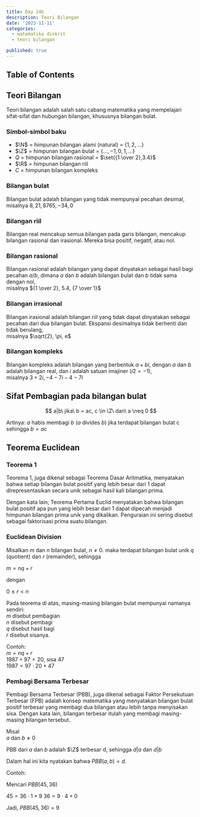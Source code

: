 ```yaml
---
title: Day 24b
description: Teori Bilangan
date: '2023-11-11'
categories:
  - matematika diskrit
  - teori bilangan

published: true
---
```


## Table of Contents

## Teori Bilangan

Teori bilangan adalah salah satu cabang matematika yang mempelajari sifat-sifat dan hubungan bilangan, khususnya bilangan bulat.

### Simbol-simbol baku

- $\N$ = himpunan bilangan alami (natural) = $\{1,2,...\}$
- $\Z$ = himpunan bilangan bulat = $\{...,-1,0,1,...\}$
- $Q$ = himpunan bilangan rasional = $\set{{1 \over 2},3.4}$
- $\R$ = himpunan bilangan riil
- $C$ = himpunan bilangan kompleks

### Bilangan bulat

Bilangan bulat adalah bilangan yang tidak mempunyai pecahan desimal,  
misalnya $8, 21, 8765, -34, 0$

### Bilangan riil

Bilangan real mencakup semua bilangan pada garis bilangan, mencakup bilangan rasional dan irasional. Mereka bisa positif, negatif, atau nol.

### Bilangan rasional

Bilangan rasional adalah bilangan yang dapat dinyatakan sebagai hasil bagi pecahan $a/b$, dimana $a$ dan $b$ adalah bilangan bulat dan $b$ tidak sama dengan nol,  
misalnya ${1 \over 2}, 5.4, {7 \over 1}$

### Bilangan irrasional

Bilangan irasional adalah bilangan riil yang tidak dapat dinyatakan sebagai pecahan dari dua bilangan bulat. Ekspansi desimalnya tidak berhenti dan tidak berulang,  
misalnya $\sqrt{2}, \pi, e$

### Bilangan kompleks

Bilangan kompleks adalah bilangan yang berbentuk $a+bi$, dengan $a$ dan $b$ adalah bilangan real, dan $i$ adalah satuan imajiner $(i2=−1)$,  
misalnya $3+2i, −4−7i−4−7i$

## Sifat Pembagian pada bilangan bulat

$$
a|b\ jika\ b = ac, c \in \Z\ dan\ a \neq 0
$$

Artinya: $a$ habis membagi $b$ ($a$ divides $b$) jika terdapat bilangan bulat c sehingga $b = ac$

## Teorema Euclidean

### Teorema 1

Teorema 1, juga dikenal sebagai Teorema Dasar Aritmatika, menyatakan bahwa setiap bilangan bulat positif yang lebih besar dari 1 dapat direpresentasikan secara unik sebagai hasil kali bilangan prima.

Dengan kata lain, Teorema Pertama Euclid menyatakan bahwa bilangan bulat positif apa pun yang lebih besar dari 1 dapat dipecah menjadi himpunan bilangan prima unik yang dikalikan. Penguraian ini sering disebut sebagai faktorisasi prima suatu bilangan.

### Euclidean Division

Misalkan $m$ dan $n$ bilangan bulat, $n \neq 0$. maka terdapat bilangan bulat unik $q$ (quotient) dan $r$ (remainder), sehingga

$m = nq + r$

dengan

$0 \leq r < n$

Pada teorema di atas, masing-masing bilangan bulat mempunyai namanya sendiri:  
$m$ disebut pembagian  
$n$ disebut pembagi  
$q$ disebut hasil bagi  
$r$ disebut sisanya.

Contoh:  
$m = nq + r$  
$1987 \div 97 = 20$, sisa $47$  
$1987 = 97 \cdot 20 + 47$

### Pembagi Bersama Terbesar

Pembagi Bersama Terbesar (PBB), juga dikenal sebagai Faktor Persekutuan Terbesar (FPB) adalah konsep matematika yang menyatakan bilangan bulat positif terbesar yang membagi dua bilangan atau lebih tanpa menyisakan sisa. Dengan kata lain, bilangan terbesar itulah yang membagi masing-masing bilangan tersebut.

Misal  
$a$ dan $b \neq 0$

PBB dari $a$ dan $b$ adalah $\Z$ terbesar d, sehingga $d|a$ dan $d|b$

Dalam hal ini kita nyatakan bahwa $PBB(a,b) = d$.

Contoh:

Mencari $PBB(45,36)$

$45 = 36 \cdot 1 + 9$
$36 = 9 \cdot 4 + 0$

Jadi, $PBB(45,36) = 9$
